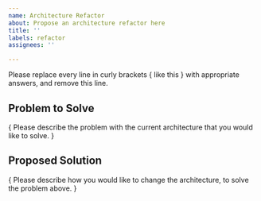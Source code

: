 ```yaml
---
name: Architecture Refactor
about: Propose an architecture refactor here
title: ''
labels: refactor
assignees: ''

---
```


Please replace every line in curly brackets { like this } with appropriate answers, and remove this line.

## Problem to Solve

{ Please describe the problem with the current architecture that you would like to solve. }

## Proposed Solution

{ Please describe how you would like to change the architecture, to solve the problem above. }
